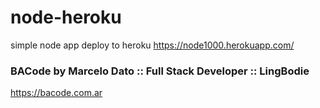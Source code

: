 # node-heroku
simple node app deploy to heroku
https://node1000.herokuapp.com/

### BACode by Marcelo Dato :: Full Stack Developer :: LingBodie
https://bacode.com.ar

